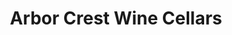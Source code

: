 ---
title: "Arbor Crest Wine Cellars"
url: /spokane-washington/arbor-crest-wine-cellars/
shop: alcohol
---